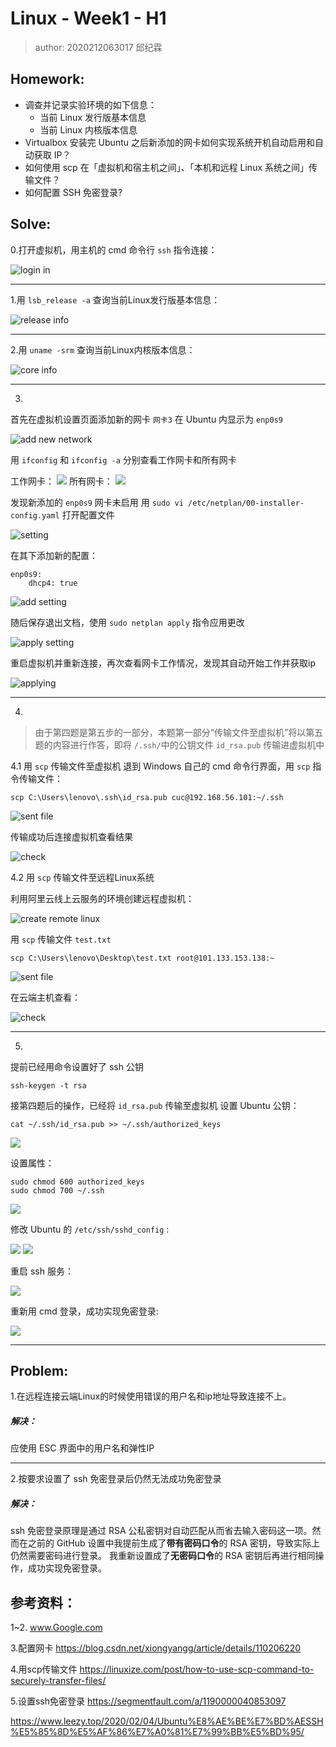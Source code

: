 # Linux - Week1 - H1
>author: 2020212063017 邱纪霖

## Homework:
* 调查并记录实验环境的如下信息：
    * 当前 Linux 发行版基本信息
    * 当前 Linux 内核版本信息
* Virtualbox 安装完 Ubuntu 之后新添加的网卡如何实现系统开机自动启用和自动获取 IP？
* 如何使用 scp 在「虚拟机和宿主机之间」、「本机和远程 Linux 系统之间」传输文件？
* 如何配置 SSH 免密登录?

## Solve:

0.打开虚拟机，用主机的 cmd 命令行 `ssh` 指令连接：

![login in](chap0x01/picture/login_in.png)

---

1.用 `lsb_release -a` 查询当前Linux发行版基本信息：

![release info](chap0x01/picture/release.png)

---

2.用 `uname -srm` 查询当前Linux内核版本信息：

![core info](chap0x01/picture/core.png)

---

3.
首先在虚拟机设置页面添加新的网卡 `网卡3` 在 Ubuntu 内显示为 `enp0s9`

![add new network](chap0x01/picture/add_new_network.png)

用 `ifconfig` 和 `ifconfig -a` 分别查看工作网卡和所有网卡

工作网卡：
![](chap0x01/picture/working_network.png)
所有网卡：
![](chap0x01/picture/all_network.png)

发现新添加的 `enp0s9` 网卡未启用
用 `sudo vi /etc/netplan/00-installer-config.yaml` 打开配置文件

![setting](chap0x01/picture/setting.png)

在其下添加新的配置：

```
enp0s9:
    dhcp4: true
```

![add setting](chap0x01/picture/add_setting.png)

随后保存退出文档，使用 `sudo netplan apply` 指令应用更改

![apply setting](chap0x01/picture/apply_setting.png)

重启虚拟机并重新连接，再次查看网卡工作情况，发现其自动开始工作并获取ip

![applying](chap0x01/picture/applying.png)

---

4.
> 由于第四题是第五步的一部分，本题第一部分“传输文件至虚拟机”将以第五题的内容进行作答，即将 `/.ssh/`中的公钥文件 `id_rsa.pub` 传输进虚拟机中

4.1 用 `scp` 传输文件至虚拟机
退到 Windows 自己的 cmd 命令行界面，用 `scp` 指令传输文件：

```
scp C:\Users\lenovo\.ssh\id_rsa.pub cuc@192.168.56.101:~/.ssh
```
![sent file](chap0x01/picture/scp_sent_file.png)

传输成功后连接虚拟机查看结果

![check](chap0x01/picture/check_file.png)

4.2 用 `scp` 传输文件至远程Linux系统

利用阿里云线上云服务的环境创建远程虚拟机：

![create remote linux](chap0x01/picture/create_remote_linux.png)

用 `scp` 传输文件 `test.txt`

```
scp C:\Users\lenovo\Desktop\test.txt root@101.133.153.138:~
```

![sent file](chap0x01/picture/sent_file.png)

在云端主机查看：

![check](chap0x01/picture/sent_to_remote.png)

---

5.
提前已经用命令设置好了 ssh 公钥

```
ssh-keygen -t rsa
```

接第四题后的操作，已经将 `id_rsa.pub` 传输至虚拟机
设置 Ubuntu 公钥：
```
cat ~/.ssh/id_rsa.pub >> ~/.ssh/authorized_keys
```

![](chap0x01/picture/cat.png)

设置属性：

```
sudo chmod 600 authorized_keys
sudo chmod 700 ~/.ssh
```

![](chap0x01/picture/chmod.png)

修改 Ubuntu 的 `/etc/ssh/sshd_config` :

![](chap0x01/picture/setting_one.png)
![](chap0x01/picture/setting_two.png)

重启 ssh 服务：

![](chap0x01/picture/restart.png)

重新用 cmd 登录，成功实现免密登录:

![](chap0x01/picture/login_without_password.png)

---

## Problem:

1.在远程连接云端Linux的时候使用错误的用户名和ip地址导致连接不上。
##### 解决：
应使用 ESC 界面中的用户名和弹性IP

---

2.按要求设置了 ssh 免密登录后仍然无法成功免密登录
##### 解决：
ssh 免密登录原理是通过 RSA 公私密钥对自动匹配从而省去输入密码这一项。然而在之前的 GitHub 设置中我提前生成了<strong>带有密码口令</strong>的 RSA 密钥，导致实际上仍然需要密码进行登录。
我重新设置成了<strong>无密码口令</strong>的 RSA 密钥后再进行相同操作，成功实现免密登录。

## 参考资料：

1~2. www.Google.com

3.配置网卡
https://blog.csdn.net/xiongyangg/article/details/110206220

4.用scp传输文件
https://linuxize.com/post/how-to-use-scp-command-to-securely-transfer-files/

5.设置ssh免密登录
https://segmentfault.com/a/1190000040853097

https://www.leezy.top/2020/02/04/Ubuntu%E8%AE%BE%E7%BD%AESSH%E5%85%8D%E5%AF%86%E7%A0%81%E7%99%BB%E5%BD%95/